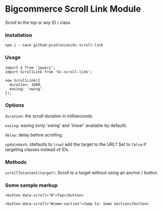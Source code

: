 # Bigcommerce Scroll Link Module

Scroll to the top or any ID / class

### Installation

```
npm i --save github:pixelunion/bc-scroll-link
```

### Usage

```
import $ from 'jquery';
import ScrollLink from 'bc-scroll-link';

new ScrollLink({
  duration: 1000,
  easing: 'swing'
});
```

### Options


`duration`: 
the scroll duration in milliseconds.

`easing`: 
easing (only 'swing' and 'linear' available by default).

`delay`: delay before scrolling.

`updateHash`: (defaults to `true`) add the target to the URL? Set to `false` if targeting classes instead of IDs.

### Methods
`scrollToContent(target)`: Scroll to a target without using an anchor / button.

### Some sample markup

```
<button data-scroll="#">Top</button>

<button data-scroll="#some-section">Jump to: Some Section</button>
```
